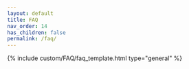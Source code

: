 ```yaml
---
layout: default
title: FAQ
nav_order: 14
has_children: false
permalink: /faq/
---
```


{% include custom/FAQ/faq_template.html type="general" %}
